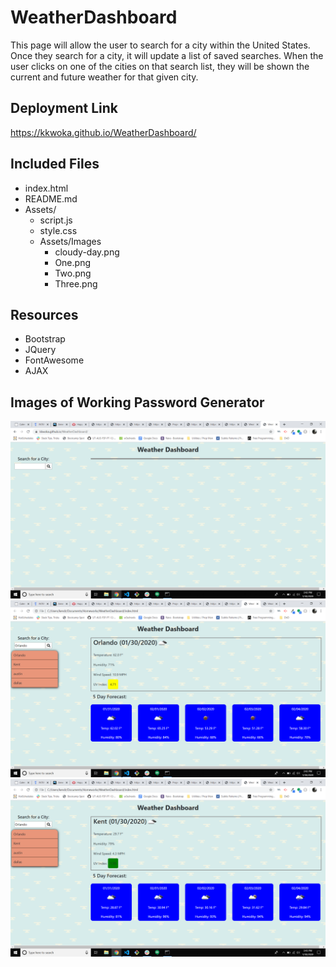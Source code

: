 # WeatherDashboard
This page will allow the user to search for a city within the United States. Once they search for a city, it will update a list of saved searches. When the user clicks on one of the cities on that search list, they will be shown the current and future weather for that given city.

## Deployment Link
https://kkwoka.github.io/WeatherDashboard/

## Included Files
* index.html
* README.md
* Assets/
    * script.js
    * style.css
    * Assets/Images
        * cloudy-day.png
        * One.png
        * Two.png
        * Three.png

## Resources
* Bootstrap
* JQuery
* FontAwesome
* AJAX

## Images of Working Password Generator
![Image of WeatherDashboard1](./Assets/Images/One.png)
![Image of WeatherDashboard2](./Assets/Images/Two.png)
![Image of WeatherDashboard3](./Assets/Images/Three.png)